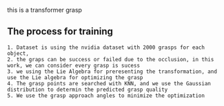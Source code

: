 this is a transformer grasp

## The process for training

    1. Dataset is using the nvidia dataset with 2000 grasps for each object,
    2. the graps can be success or failed due to the occlusion, in this work, we can consider every grasp is sucess
    3. we using the Lie Algebra for preresenting the transformation, and use the Lie algebra for optimizing the grasp
    4. The grasp points are searched with KNN, and we use the Gaussian distribution to determin the predicted grasp quality
    5. We use the grasp approach angles to minimize the optimization


